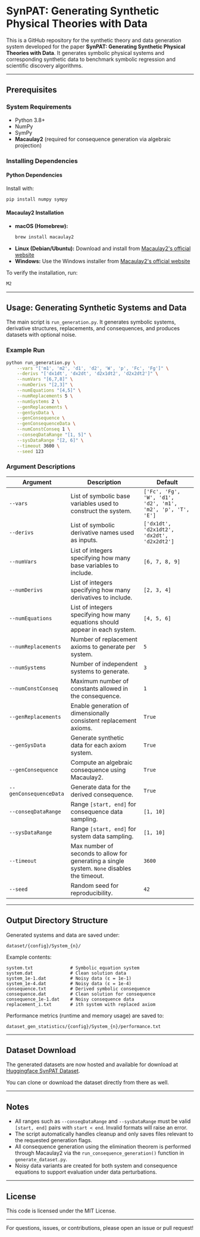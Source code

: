 # SynPAT: Generating Synthetic Physical Theories with Data

This is a GitHub repository for the synthetic theory and data generation system developed for the paper **SynPAT: Generating Synthetic Physical Theories with Data**. It generates symbolic physical systems and corresponding synthetic data to benchmark symbolic regression and scientific discovery algorithms.

---

## Prerequisites

### System Requirements
- Python 3.8+
- NumPy
- SymPy
- **Macaulay2** (required for consequence generation via algebraic projection)

### Installing Dependencies

#### Python Dependencies
Install with:
```bash
pip install numpy sympy
```

#### Macaulay2 Installation

- **macOS (Homebrew):**
  ```bash
  brew install macaulay2
  ```
- **Linux (Debian/Ubuntu):** Download and install from [Macaulay2's official website](https://macaulay2.com/Downloads/)
- **Windows:** Use the Windows installer from [Macaulay2's official website](https://macaulay2.com/Downloads/)

To verify the installation, run:
```bash
M2
```

---

## Usage: Generating Synthetic Systems and Data

The main script is `run_generation.py`. It generates symbolic systems, derivative structures, replacements, and consequences, and produces datasets with optional noise.

### Example Run

```bash
python run_generation.py \
    --vars "['m1', 'm2', 'd1', 'd2', 'W', 'p', 'Fc', 'Fg']" \
    --derivs "['dx1dt', 'dx2dt', 'd2x1dt2', 'd2x2dt2']" \
    --numVars "[6,7,8]" \
    --numDerivs "[2,3]" \
    --numEquations "[4,5]" \
    --numReplacements 5 \
    --numSystems 2 \
    --genReplacements \
    --genSysData \
    --genConsequence \
    --genConsequenceData \
    --numConstConseq 1 \
    --conseqDataRange "[1, 5]" \
    --sysDataRange "[2, 6]" \
    --timeout 3600 \
    --seed 123
```

### Argument Descriptions

| Argument               | Description                                                                 | Default |
|------------------------|-----------------------------------------------------------------------------|---------|
| `--vars`               | List of symbolic base variables used to construct the system.              | `['Fc', 'Fg', 'W', 'd1', 'd2', 'm1', 'm2', 'p', 'T', 'E']` |
| `--derivs`             | List of symbolic derivative names used as inputs.                          | `['dx1dt', 'd2x1dt2', 'dx2dt', 'd2x2dt2']` |
| `--numVars`            | List of integers specifying how many base variables to include.            | `[6, 7, 8, 9]` |
| `--numDerivs`          | List of integers specifying how many derivatives to include.               | `[2, 3, 4]` |
| `--numEquations`       | List of integers specifying how many equations should appear in each system. | `[4, 5, 6]` |
| `--numReplacements`    | Number of replacement axioms to generate per system.                       | `5` |
| `--numSystems`         | Number of independent systems to generate.                                 | `3` |
| `--numConstConseq`     | Maximum number of constants allowed in the consequence.                    | `1` |
| `--genReplacements`    | Enable generation of dimensionally consistent replacement axioms.          | `True` |
| `--genSysData`         | Generate synthetic data for each axiom system.                             | `True` |
| `--genConsequence`     | Compute an algebraic consequence using Macaulay2.                          | `True` |
| `--genConsequenceData` | Generate data for the derived consequence.                                 | `True` |
| `--conseqDataRange`    | Range `[start, end]` for consequence data sampling.                        | `[1, 10]` |
| `--sysDataRange`       | Range `[start, end]` for system data sampling.                             | `[1, 10]` |
| `--timeout`            | Max number of seconds to allow for generating a single system. `None` disables the timeout. | `3600` |
| `--seed`               | Random seed for reproducibility.                                           | `42` |

---

## Output Directory Structure

Generated systems and data are saved under:

```
dataset/{config}/System_{n}/
```

Example contents:

```
system.txt              # Symbolic equation system
system.dat              # Clean solution data
system_1e-1.dat         # Noisy data (ε = 1e-1)
system_1e-4.dat         # Noisy data (ε = 1e-4)
consequence.txt         # Derived symbolic consequence
consequence.dat         # Clean solution for consequence
consequence_1e-1.dat    # Noisy consequence data
replacement_i.txt       # ith system with replaced axiom 
```

Performance metrics (runtime and memory usage) are saved to:

```
dataset_gen_statistics/{config}/System_{n}/performance.txt
```

---

## Dataset Download

The generated datasets are now hosted and available for download at [Huggingface SynPAT Dataset](https://huggingface.co/datasets/Karan0901/synpat-dataset).

You can clone or download the dataset directly from there as well. 

---

## Notes

- All ranges such as `--conseqDataRange` and `--sysDataRange` must be valid `[start, end]` pairs with `start < end`. Invalid formats will raise an error.
- The script automatically handles cleanup and only saves files relevant to the requested generation flags.
- All consequence generation using the elimination theorem is performed through Macaulay2 via the `run_consequence_generation()` function in `generate_dataset.py`.
- Noisy data variants are created for both system and consequence equations to support evaluation under data perturbations.

---

## License

This code is licensed under the MIT License.

---

For questions, issues, or contributions, please open an issue or pull request!
